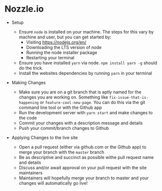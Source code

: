 # Nozzle.io

- Setup
  - Ensure `node` is installed on your machine. The steps for this vary by machine and user, but you can get started by:
    - Visiting https://nodejs.org/en/
    - Downloading the LTS version of node
    - Running the node installer package
    - Restarting your terminal
  - Ensure you have installed `yarn` via node. `npm install yarn -g` should do the trick.
  - Install the websites dependencies by running `yarn` in your terminal

- Making Changes
  - Make sure you are on a git branch that is aptly named for the changes you are working on. Something like `fix-issue-that-is-happening` or `feature-cool-new-page`. You can do this via the git command line tool or with the Github app
  - Run the development server with `yarn start` and make changes to the code
  - Commit your changes with a description message and details
  - Push your commit/branch changes to Github
  
- Applying Changes to the live site
  - Open a pull request (either via github.com or the Github app) to merge your branch with the `master` branch
  - Be as descriptive and succinct as possible withe pull request name and details
  - Discuss and/or await approval on your pull request with the site maintainers
  - Maintainers will hopefully merge your branch to master and your changes will automatically go live!
